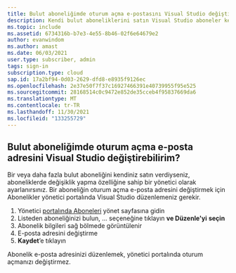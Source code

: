 ```yaml
---
title: Bulut aboneliğimde oturum açma e-postasını Visual Studio değiştirebilirim?
description: Kendi bulut aboneliklerini satın Visual Studio aboneler kendi oturum açma e-posta adreslerini değiştirebilir
ms.topic: include
ms.assetid: 6734316b-b7e3-4e55-8b46-02f6e64679e2
author: evanwindom
ms.author: amast
ms.date: 06/03/2021
user.type: subscriber, admin
tags: sign-in
subscription.type: cloud
sap.id: 17a2bf94-0d03-2629-dfd8-e8935f9126ec
ms.openlocfilehash: 2e37e50f7f37c16927466391e40739955f95e525
ms.sourcegitcommit: 28168514c0c9472e852de35cceb4f95837669da6
ms.translationtype: MT
ms.contentlocale: tr-TR
ms.lasthandoff: 11/30/2021
ms.locfileid: "133255729"
---
```

## <a name="how-can-i-change-the-sign-in-email-address-on-my-visual-studio-cloud-subscription"></a>Bulut aboneliğimde oturum açma e-posta adresini Visual Studio değiştirebilirim?

Bir veya daha fazla bulut aboneliğini kendiniz satın verdiyseniz, aboneliklerde değişiklik yapma özelliğine sahip bir yönetici olarak ayarlanırsınız. Bir aboneliğin oturum açma e-posta adresini değiştirmek için Abonelikler yönetici portalında Visual Studio düzenlemeniz gerekir.

1. Yönetici [portalında Aboneleri](https://manage.visualstudio.com/subscribers) yönet sayfasına gidin
2. Listeden aboneliğinizi bulun, ... seçeneğine tıklayın **ve Düzenle'yi** **seçin**
3. Abonelik bilgileri sağ bölmede görüntülenir
4. E-posta adresini değiştirme 
5. **Kaydet**’e tıklayın

Abonelik e-posta adresinizi düzenlemek, yönetici portalında oturum açmanızı değiştirmez.